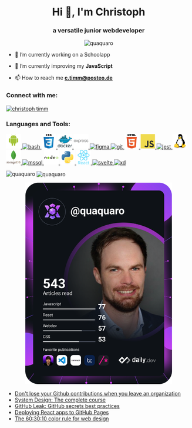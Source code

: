 <h1 align="center">Hi 👋, I'm Christoph</h1>
<h3 align="center">a versatile junior webdeveloper</h3>

<p align="center"> <img src="https://komarev.com/ghpvc/?username=quaquaro&label=Profile%20views&color=4cc2cf&style=plastic" alt="quaquaro" /> </p>

- 🔭 I’m currently working on a Schoolapp

- 🌱 I’m currently improving my **JavaScript**

- 📫 How to reach me **c.timm@posteo.de**

<h3 align="left">Connect with me:</h3>
<p align="left">
<a href="https://www.linkedin.com/in/christoph-timm-052bb81b5/" target="blank"><img align="center" src="https://raw.githubusercontent.com/rahuldkjain/github-profile-readme-generator/master/src/images/icons/Social/linked-in-alt.svg" alt="christoph timm" height="30" width="40" /></a>
</p>

<h3 align="left">Languages and Tools:</h3>
<p align="left"> <a href="https://developer.android.com" target="_blank" rel="noreferrer"> <img src="https://raw.githubusercontent.com/devicons/devicon/master/icons/android/android-original-wordmark.svg" alt="android" width="40" height="40"/> </a> <a href="https://www.gnu.org/software/bash/" target="_blank" rel="noreferrer"> <img src="https://www.vectorlogo.zone/logos/gnu_bash/gnu_bash-icon.svg" alt="bash" width="40" height="40"/> </a> <a href="https://www.w3schools.com/css/" target="_blank" rel="noreferrer"> <img src="https://raw.githubusercontent.com/devicons/devicon/master/icons/css3/css3-original-wordmark.svg" alt="css3" width="40" height="40"/> </a> <a href="https://www.docker.com/" target="_blank" rel="noreferrer"> <img src="https://raw.githubusercontent.com/devicons/devicon/master/icons/docker/docker-original-wordmark.svg" alt="docker" width="40" height="40"/> </a> <a href="https://expressjs.com" target="_blank" rel="noreferrer"> <img src="https://raw.githubusercontent.com/devicons/devicon/master/icons/express/express-original-wordmark.svg" alt="express" width="40" height="40"/> </a> <a href="https://www.figma.com/" target="_blank" rel="noreferrer"> <img src="https://www.vectorlogo.zone/logos/figma/figma-icon.svg" alt="figma" width="40" height="40"/> </a> <a href="https://git-scm.com/" target="_blank" rel="noreferrer"> <img src="https://www.vectorlogo.zone/logos/git-scm/git-scm-icon.svg" alt="git" width="40" height="40"/> </a> <a href="https://www.w3.org/html/" target="_blank" rel="noreferrer"> <img src="https://raw.githubusercontent.com/devicons/devicon/master/icons/html5/html5-original-wordmark.svg" alt="html5" width="40" height="40"/> </a> <a href="https://developer.mozilla.org/en-US/docs/Web/JavaScript" target="_blank" rel="noreferrer"> <img src="https://raw.githubusercontent.com/devicons/devicon/master/icons/javascript/javascript-original.svg" alt="javascript" width="40" height="40"/> </a> <a href="https://jestjs.io" target="_blank" rel="noreferrer"> <img src="https://www.vectorlogo.zone/logos/jestjsio/jestjsio-icon.svg" alt="jest" width="40" height="40"/> </a> <a href="https://www.linux.org/" target="_blank" rel="noreferrer"> <img src="https://raw.githubusercontent.com/devicons/devicon/master/icons/linux/linux-original.svg" alt="linux" width="40" height="40"/> </a> <a href="https://www.mongodb.com/" target="_blank" rel="noreferrer"> <img src="https://raw.githubusercontent.com/devicons/devicon/master/icons/mongodb/mongodb-original-wordmark.svg" alt="mongodb" width="40" height="40"/> </a> <a href="https://www.microsoft.com/en-us/sql-server" target="_blank" rel="noreferrer"> <img src="https://www.svgrepo.com/show/303229/microsoft-sql-server-logo.svg" alt="mssql" width="40" height="40"/> </a> <a href="https://nodejs.org" target="_blank" rel="noreferrer"> <img src="https://raw.githubusercontent.com/devicons/devicon/master/icons/nodejs/nodejs-original-wordmark.svg" alt="nodejs" width="40" height="40"/> </a> <a href="https://www.python.org" target="_blank" rel="noreferrer"> <img src="https://raw.githubusercontent.com/devicons/devicon/master/icons/python/python-original.svg" alt="python" width="40" height="40"/> </a> <a href="https://reactjs.org/" target="_blank" rel="noreferrer"> <img src="https://raw.githubusercontent.com/devicons/devicon/master/icons/react/react-original-wordmark.svg" alt="react" width="40" height="40"/> </a> <a href="https://svelte.dev" target="_blank" rel="noreferrer"> <img src="https://upload.wikimedia.org/wikipedia/commons/1/1b/Svelte_Logo.svg" alt="svelte" width="40" height="40"/> </a> <a href="https://www.adobe.com/products/xd.html" target="_blank" rel="noreferrer"> <img src="https://cdn.worldvectorlogo.com/logos/adobe-xd.svg" alt="xd" width="40" height="40"/> </a> </p>

<p><img align="left" src="https://github-readme-stats.vercel.app/api/top-langs?username=quaquaro&show_icons=true&theme=tokyonight&bg_color=000000&locale=en&layout=compact" alt="quaquaro" /></p>

<p>&nbsp;<img align="center" src="https://github-readme-stats.vercel.app/api?username=quaquaro&show_icons=true&theme=tokyonight&locale=en" alt="quaquaro" /></p>

<p align="center"><a href="https://app.daily.dev/DailyDevTips"><img  src="https://github.com/quaquaro/quaquaro/blob/main/devcard.svg" width="400" alt="Christoph Timm's Dev Card"/></a></p>

<!-- daily.dev BOOKMARKS:START -->
- [Don&#39;t lose your Github contributions when you leave an organization](https://app.daily.dev/posts/27Wm4Ww-s?utm_source=rss&utm_medium=bookmarks&utm_campaign=50rYqXArzF6pbFtZNTJ1M)
- [System Design: The complete course](https://app.daily.dev/posts/g81uW5ava?utm_source=rss&utm_medium=bookmarks&utm_campaign=50rYqXArzF6pbFtZNTJ1M)
- [GitHub Leak: GitHub secrets best practices](https://app.daily.dev/posts/7GzIja7vw?utm_source=rss&utm_medium=bookmarks&utm_campaign=50rYqXArzF6pbFtZNTJ1M)
- [Deploying React apps to GitHub Pages](https://app.daily.dev/posts/WFM_yoBn7?utm_source=rss&utm_medium=bookmarks&utm_campaign=50rYqXArzF6pbFtZNTJ1M)
- [The 60:30:10 color rule for web design](https://app.daily.dev/posts/Rr7L2Tb3h?utm_source=rss&utm_medium=bookmarks&utm_campaign=50rYqXArzF6pbFtZNTJ1M)
<!-- daily.dev BOOKMARKS:END -->



                              





 
